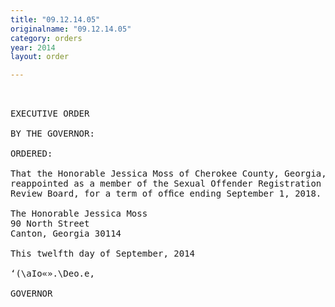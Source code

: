```yaml
---
title: "09.12.14.05"
originalname: "09.12.14.05"
category: orders
year: 2014
layout: order

---
```

<pre>
 

EXECUTIVE ORDER

BY THE GOVERNOR:

ORDERED:

That the Honorable Jessica Moss of Cherokee County, Georgia, is
reappointed as a member of the Sexual Offender Registration
Review Board, for a term of ofﬁce ending September 1, 2018.

The Honorable Jessica Moss
90 North Street
Canton, Georgia 30114

This twelfth day of September, 2014

‘(\aIo«».\Deo.e,

GOVERNOR

</pre>
